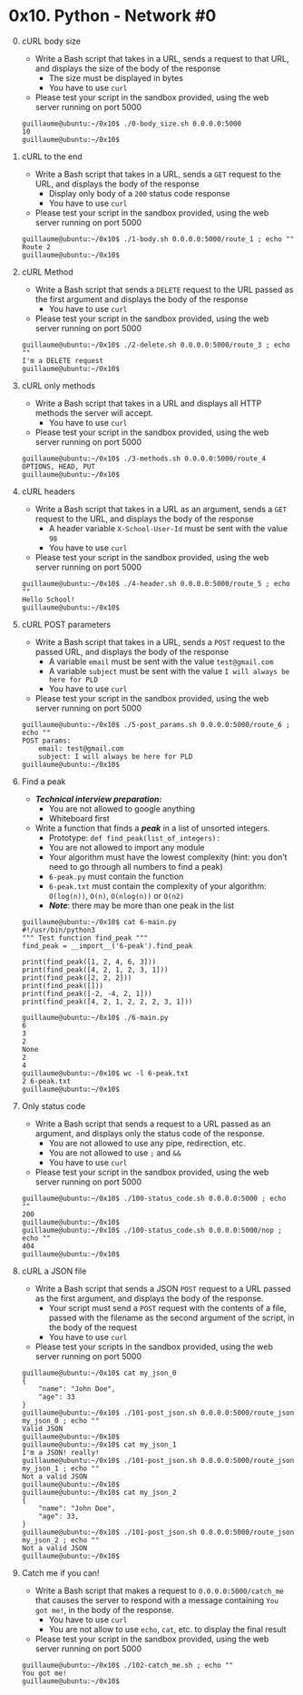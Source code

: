 # 0x10. Python - Network #0

0. cURL body size
	- Write a Bash script that takes in a URL, sends a request to that URL, and displays the size of the body of the response
		- The size must be displayed in bytes
		- You have to use `curl`
	- Please test your script in the sandbox provided, using the web server running on port 5000
	```
	guillaume@ubuntu:~/0x10$ ./0-body_size.sh 0.0.0.0:5000
	10
	guillaume@ubuntu:~/0x10$ 
	```

1. cURL to the end
	- Write a Bash script that takes in a URL, sends a `GET` request to the URL, and displays the body of the response
		- Display only body of a `200` status code response
		- You have to use `curl`
	- Please test your script in the sandbox provided, using the web server running on port 5000
	```
	guillaume@ubuntu:~/0x10$ ./1-body.sh 0.0.0.0:5000/route_1 ; echo ""
	Route 2
	guillaume@ubuntu:~/0x10$
	```

2. cURL Method
	- Write a Bash script that sends a `DELETE` request to the URL passed as the first argument and displays the body of the response
		- You have to use `curl`
	- Please test your script in the sandbox provided, using the web server running on port 5000
	```
	guillaume@ubuntu:~/0x10$ ./2-delete.sh 0.0.0.0:5000/route_3 ; echo ""
	I'm a DELETE request
	guillaume@ubuntu:~/0x10$
	```

3. cURL only methods
	- Write a Bash script that takes in a URL and displays all HTTP methods the server will accept.
		- You have to use `curl`
	- Please test your script in the sandbox provided, using the web server running on port 5000
	```
	guillaume@ubuntu:~/0x10$ ./3-methods.sh 0.0.0.0:5000/route_4
	OPTIONS, HEAD, PUT
	guillaume@ubuntu:~/0x10$ 
	```

4. cURL headers
	- Write a Bash script that takes in a URL as an argument, sends a `GET` request to the URL, and displays the body of the response
		- A header variable `X-School-User-Id` must be sent with the value `98`
		- You have to use `curl`
	- Please test your script in the sandbox provided, using the web server running on port 5000
	```
	guillaume@ubuntu:~/0x10$ ./4-header.sh 0.0.0.0:5000/route_5 ; echo ""
	Hello School!
	guillaume@ubuntu:~/0x10$ 
	```

5. cURL POST parameters
	- Write a Bash script that takes in a URL, sends a `POST` request to the passed URL, and displays the body of the response
		- A variable `email` must be sent with the value `test@gmail.com`
		- A variable `subject` must be sent with the value `I will always be here for PLD`
		- You have to use `curl`
	- Please test your script in the sandbox provided, using the web server running on port 5000
	```
	guillaume@ubuntu:~/0x10$ ./5-post_params.sh 0.0.0.0:5000/route_6 ; echo ""
	POST params:
	    email: test@gmail.com
	    subject: I will always be here for PLD
	guillaume@ubuntu:~/0x10$ 
	```

6. Find a peak
	- ___Technical interview preparation:___
		- You are not allowed to google anything
		- Whiteboard first
	- Write a function that finds a ___peak___ in a list of unsorted integers.
		- Prototype: `def find_peak(list_of_integers):`
		- You are not allowed to import any module
		- Your algorithm must have the lowest complexity (hint: you don’t need to go through all numbers to find a peak)
		- `6-peak.py` must contain the function
		- `6-peak.txt` must contain the complexity of your algorithm: `O(log(n))`, `O(n)`, `O(nlog(n))` or `O(n2)`
		- ___Note___: there may be more than one peak in the list
	```
	guillaume@ubuntu:~/0x10$ cat 6-main.py
	#!/usr/bin/python3
	""" Test function find_peak """
	find_peak = __import__('6-peak').find_peak

	print(find_peak([1, 2, 4, 6, 3]))
	print(find_peak([4, 2, 1, 2, 3, 1]))
	print(find_peak([2, 2, 2]))
	print(find_peak([]))
	print(find_peak([-2, -4, 2, 1]))
	print(find_peak([4, 2, 1, 2, 2, 2, 3, 1]))

	guillaume@ubuntu:~/0x10$ ./6-main.py
	6
	3
	2
	None
	2
	4
	guillaume@ubuntu:~/0x10$ wc -l 6-peak.txt 
	2 6-peak.txt
	guillaume@ubuntu:~/0x10$ 
	```

7. Only status code
	- Write a Bash script that sends a request to a URL passed as an argument, and displays only the status code of the response.
		- You are not allowed to use any pipe, redirection, etc.
		- You are not allowed to use `;` and `&&`
		- You have to use `curl`
	- Please test your script in the sandbox provided, using the web server running on port 5000
	```
	guillaume@ubuntu:~/0x10$ ./100-status_code.sh 0.0.0.0:5000 ; echo ""
	200
	guillaume@ubuntu:~/0x10$ 
	guillaume@ubuntu:~/0x10$ ./100-status_code.sh 0.0.0.0:5000/nop ; echo ""
	404
	guillaume@ubuntu:~/0x10$ 
	```

8. cURL a JSON file
	- Write a Bash script that sends a JSON `POST` request to a URL passed as the first argument, and displays the body of the response.
		- Your script must send a `POST` request with the contents of a file, passed with the filename as the second argument of the script, in the body of the request
		- You have to use `curl`
	- Please test your scripts in the sandbox provided, using the web server running on port 5000
	```
	guillaume@ubuntu:~/0x10$ cat my_json_0
	{
	    "name": "John Doe",
	    "age": 33
	}
	guillaume@ubuntu:~/0x10$ ./101-post_json.sh 0.0.0.0:5000/route_json my_json_0 ; echo ""
	Valid JSON
	guillaume@ubuntu:~/0x10$ 
	guillaume@ubuntu:~/0x10$ cat my_json_1
	I'm a JSON! really!
	guillaume@ubuntu:~/0x10$ ./101-post_json.sh 0.0.0.0:5000/route_json my_json_1 ; echo ""
	Not a valid JSON
	guillaume@ubuntu:~/0x10$ 
	guillaume@ubuntu:~/0x10$ cat my_json_2
	{
	    "name": "John Doe",
	    "age": 33,
	}
	guillaume@ubuntu:~/0x10$ ./101-post_json.sh 0.0.0.0:5000/route_json my_json_2 ; echo ""
	Not a valid JSON
	guillaume@ubuntu:~/0x10$ 
	```

9. Catch me if you can!
	- Write a Bash script that makes a request to `0.0.0.0:5000/catch_me` that causes the server to respond with a message containing `You got me!`, in the body of the response.
		- You have to use `curl`
		- You are not allow to use `echo`, `cat`, etc. to display the final result
	- Please test your script in the sandbox provided, using the web server running on port 5000
	```
	guillaume@ubuntu:~/0x10$ ./102-catch_me.sh ; echo ""
	You got me!
	guillaume@ubuntu:~/0x10$ 
	```
